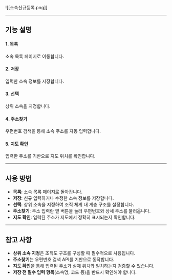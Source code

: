 
![[소속신규등록.png]]

---
## 기능 설명

#### 1. 목록  
소속 목록 페이지로 이동합니다.

#### 2. 저장  
입력한 소속 정보를 저장합니다.

#### 3. 선택  
상위 소속을 지정합니다.

#### 4. 주소찾기  
우편번호 검색을 통해 소속 주소를 자동 입력합니다.

#### 5. 지도 확인  
입력한 주소를 기반으로 지도 위치를 확인합니다.

---

## 사용 방법
- **목록**: 소속 목록 페이지로 돌아갑니다.  
- **저장**: 신규 입력하거나 수정한 소속 정보를 저장합니다.  
- **선택**: 상위 소속을 지정하여 조직 체계 내 계층 구조를 설정합니다.  
- **주소찾기**: 주소 입력란 옆 버튼을 눌러 우편번호와 상세 주소를 불러옵니다.  
- **지도 확인**: 입력된 주소가 지도에서 정확히 표시되는지 확인합니다.  

---

## 참고 사항
- **상위 소속 지정**은 조직도 구조를 구성할 때 필수적으로 사용됩니다.  
- **주소찾기**는 우편번호 검색 API를 기반으로 동작합니다.  
- **지도 확인**을 통해 입력된 주소가 실제 위치와 일치하는지 검증할 수 있습니다.  
- **저장 전 필수 입력 항목**(소속명, 코드 등)을 반드시 확인해야 합니다.  
